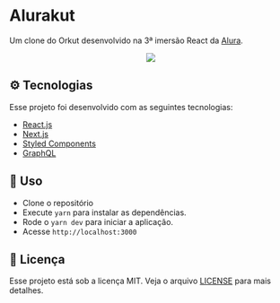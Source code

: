 # Alurakut

Um clone do Orkut desenvolvido na 3ª imersão React da [Alura](https://alura.com.br).

<p align="center">
  <img src="https://drive.google.com/uc?export=view&id=1FpATSYlwviSrHRfaemiGi1DK2-qFKuGB"/>
</p>

## ⚙️  Tecnologias

Esse projeto foi desenvolvido com as seguintes tecnologias:

- [React.js](https://reactjs.org/)
- [Next.js](https://nextjs.org/)
- [Styled Components](https://styled-components.com/)
- [GraphQL](https://graphql.org/)

## 🚀 Uso

- Clone o repositório
- Execute `yarn` para instalar as dependências.
- Rode o `yarn dev` para iniciar a aplicação.
- Acesse `http://localhost:3000`

## 📄 Licença

Esse projeto está sob a licença MIT. Veja o arquivo [LICENSE](LICENSE.md) para mais detalhes.
